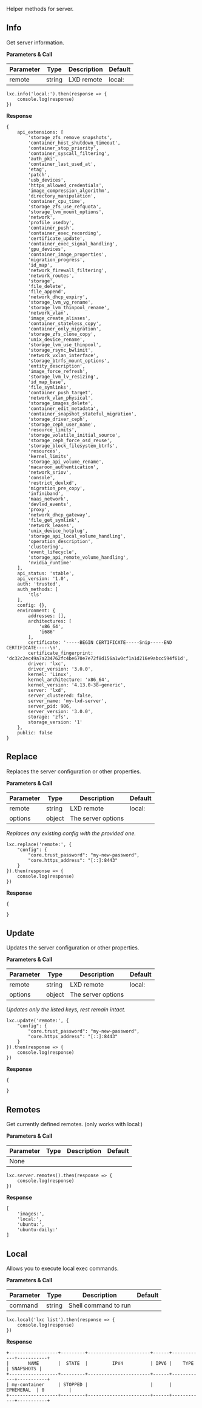 Helper methods for server.

## Info

Get server information.

**Parameters & Call**

| Parameter    | Type          | Description   | Default       |
| ----------   | ------------- | ------------- | ------------- | 
| remote       | string        | LXD remote    | local:        |

```
lxc.info('local:').then(response => {
    console.log(response)
})
```

**Response**
```
{
	api_extensions: [
		'storage_zfs_remove_snapshots',
		'container_host_shutdown_timeout',
		'container_stop_priority',
		'container_syscall_filtering',
		'auth_pki',
		'container_last_used_at',
		'etag',
		'patch',
		'usb_devices',
		'https_allowed_credentials',
		'image_compression_algorithm',
		'directory_manipulation',
		'container_cpu_time',
		'storage_zfs_use_refquota',
		'storage_lvm_mount_options',
		'network',
		'profile_usedby',
		'container_push',
		'container_exec_recording',
		'certificate_update',
		'container_exec_signal_handling',
		'gpu_devices',
		'container_image_properties',
		'migration_progress',
		'id_map',
		'network_firewall_filtering',
		'network_routes',
		'storage',
		'file_delete',
		'file_append',
		'network_dhcp_expiry',
		'storage_lvm_vg_rename',
		'storage_lvm_thinpool_rename',
		'network_vlan',
		'image_create_aliases',
		'container_stateless_copy',
		'container_only_migration',
		'storage_zfs_clone_copy',
		'unix_device_rename',
		'storage_lvm_use_thinpool',
		'storage_rsync_bwlimit',
		'network_vxlan_interface',
		'storage_btrfs_mount_options',
		'entity_description',
		'image_force_refresh',
		'storage_lvm_lv_resizing',
		'id_map_base',
		'file_symlinks',
		'container_push_target',
		'network_vlan_physical',
		'storage_images_delete',
		'container_edit_metadata',
		'container_snapshot_stateful_migration',
		'storage_driver_ceph',
		'storage_ceph_user_name',
		'resource_limits',
		'storage_volatile_initial_source',
		'storage_ceph_force_osd_reuse',
		'storage_block_filesystem_btrfs',
		'resources',
		'kernel_limits',
		'storage_api_volume_rename',
		'macaroon_authentication',
		'network_sriov',
		'console',
		'restrict_devlxd',
		'migration_pre_copy',
		'infiniband',
		'maas_network',
		'devlxd_events',
		'proxy',
		'network_dhcp_gateway',
		'file_get_symlink',
		'network_leases',
		'unix_device_hotplug',
		'storage_api_local_volume_handling',
		'operation_description',
		'clustering',
		'event_lifecycle',
		'storage_api_remote_volume_handling',
		'nvidia_runtime'
	],
	api_status: 'stable',
	api_version: '1.0',
	auth: 'trusted',
	auth_methods: [
		'tls'
	],
	config: {},
	environment: {
		addresses: [],
		architectures: [
			'x86_64',
			'i686'
		],
		certificate: '-----BEGIN CERTIFICATE-----Snip-----END CERTIFICATE-----\n',
		certificate_fingerprint: 'dc32c2ec49a7a234762fc4be670e7e72f8d156a1w0cf1a1d216e9abcc594f61d',
		driver: 'lxc',
		driver_version: '3.0.0',
		kernel: 'Linux',
		kernel_architecture: 'x86_64',
		kernel_version: '4.13.0-38-generic',
		server: 'lxd',
		server_clustered: false,
		server_name: 'my-lxd-server',
		server_pid: 906,
		server_version: '3.0.0',
		storage: 'zfs',
		storage_version: '1'
	},
	public: false
}
```

## Replace

Replaces the server configuration or other properties.

**Parameters & Call**

| Parameter    | Type          | Description   | Default       |
| ----------   | ------------- | ------------- | ------------- | 
| remote       | string        | LXD remote    | local:        |
| options      | object        | The server options |  |

<em>Replaces any existing config with the provided one.</em>

```
lxc.replace('remote:', {
    "config": {
        "core.trust_password": "my-new-password",
        "core.https_address": "[::]:8443"
    }
}).then(response => {
    console.log(response)
})
```

**Response**
```
{
	
}
```

## Update

Updates the server configuration or other properties.

**Parameters & Call**

| Parameter    | Type          | Description   | Default       |
| ----------   | ------------- | ------------- | ------------- | 
| remote       | string        | LXD remote    | local:        |
| options      | object        | The server options |  |

<em>Updates only the listed keys, rest remain intact.</em>

```
lxc.update('remote:', {
    "config": {
        "core.trust_password": "my-new-password",
        "core.https_address": "[::]:8443"
    }
}).then(response => {
    console.log(response)
})
```

**Response**
```
{
	
}
```

## Remotes

Get currently defined remotes. (only works with local:)

**Parameters & Call**

| Parameter    | Type          | Description   | Default       |
| ----------   | ------------- | ------------- | ------------- | 
| None         |               |               |               | 

```
lxc.server.remotes().then(response => {
    console.log(response)
})
```

**Response**
```
[
	'images:',
	'local:',
	'ubuntu:',
	'ubuntu-daily:'
]
```

## Local

Allows you to execute local exec commands.

**Parameters & Call**

| Parameter    | Type          | Description    | Default       |
| ----------   | ------------- | -------------  | ------------- | 
| command      | string        | Shell command to run |               |

```
lxc.local('lxc list').then(response => {
    console.log(response)
})
```

**Response**
```
+------------------+---------+-----------------------+------+------------+-----------+
|       NAME       |  STATE  |         IPV4          | IPV6 |    TYPE    | SNAPSHOTS |
+------------------+---------+-----------------------+------+------------+-----------+
| my-container     | STOPPED |                       |      | EPHEMERAL  | 0         |
+------------------+---------+-----------------------+------+------------+-----------+
```

